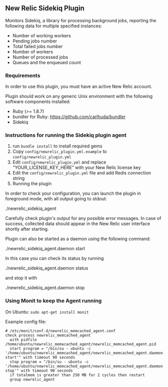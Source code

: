 ## New Relic Sidekiq Plugin

Monitors Sidekiq, a library for processing background jobs, reporting the following data for multiple specified instances:

  - Number of working workers
  - Pending jobs number
  - Total failed jobs number
  - Number of workers
  - Number of processed jobs
  - Queues and the enqueued count

### Requirements

In order to use this plugin, you must have an active New Relic account.

Plugin should work on any generic Unix environment with the following
software components installed:

  - Ruby (>= 1.8.7)
  - bundler for Ruby: https://github.com/carlhuda/bundler
  - Sidekiq


### Instructions for running the Sidekiq plugin agent

1. run `bundle install` to install required gems
2. Copy `config/newrelic_plugin.yml.example` to `config/newrelic_plugin.yml`
3. Edit `config/newrelic_plugin.yml` and replace "YOUR_LICENSE_KEY_HERE" with your New Relic license key
4. Edit the `config/newrelic_plugin.yml` file and add Redis connection string
5. Running the plugin

In order to check your configuration, you can launch the plugin
in foreground mode, with all output going to stdout:

  ./newrelic_sidekiq_agent

Carefully check plugin's output for any possible error messages.
In case of success, collected data should appear in the New Relic
user interface shortly after starting.

Plugin can also be started as a daemon using the following command:

  ./newrelic_sidekiq_agent.daemon start

In this case you can check its status by running

  ./newrelic_sidekiq_agent.daemon status

and stop it with

  ./newrelic_sidekiq_agent.daemon stop

### Using Monit to keep the Agent running

On Ubuntu: `sudo apt-get install monit`

Example config file:

```
# /etc/monit/conf.d/newrelic_memcached_agent.conf
check process newrelic_memcached_agent
  with pidfile /home/ubuntu/newrelic_memacached_agent/newrelic_memcached_agent.pid
  start program = "/bin/su - ubuntu -c '/home/ubuntu/newrelic_memcached_agent/newrelic_memcached_agent.daemon start'" with timeout 90 seconds
  stop program = "/bin/su - ubuntu -c '/home/ubuntu/newrelic_memcached_agent/newrelic_memcached_agent.daemon stop'" with timeout 90 seconds
  if totalmem is greater than 250 MB for 2 cycles then restart
  group newrelic_agent
```
